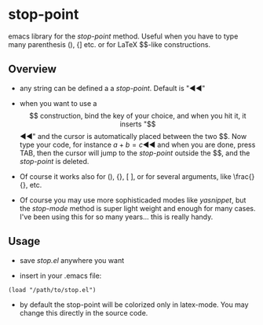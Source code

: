 # stop-point
emacs library for the _stop-point_ method. Useful when you have to type many parenthesis (), {] etc. 
or for LaTeX $$-like constructions.

## Overview

* any string can be defined a a _stop-point_. Default is "◀◀"

* when you want to use a $$ construction, bind the key of your choice, and when you hit it, it inserts
"$$◀◀" and the cursor is automatically placed between the two $$.
Now type your code, for instance $a+b=c$◀◀
and when you are done, press TAB, then the cursor will jump to the _stop-point_ outside the $$, and the _stop-point_ is deleted.

* Of course it works also for (), {}, \[ \], or for several arguments, like \frac{}{}, etc.

* Of course you may use more sophisticaded modes like _yasnippet_,
but the _stop-mode_ method is super light weight and enough for many cases.
I've been using this for so many years... this is really handy.

## Usage

* save *stop.el* anywhere you want

* insert in your .emacs file:

```elisp
(load "/path/to/stop.el")
```

* by default the stop-point will be colorized only in latex-mode. You may change this directly in the source code.
